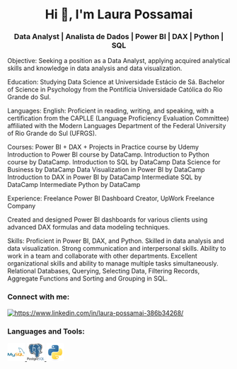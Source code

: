 <h1 align="center">Hi 👋, I'm Laura Possamai</h1>
<h3 align="center">Data Analyst | Analista de Dados | Power BI | DAX | Python | SQL</h3>

Objective:
Seeking a position as a Data Analyst, applying acquired analytical skills and knowledge in data analysis and data visualization.

Education:
Studying Data Science at Universidade Estácio de Sá.
Bachelor of Science in Psychology from the Pontifícia Universidade Católica do Rio Grande do Sul.

Languages:
English: Proficient in reading, writing, and speaking, with a certification from the CAPLLE (Language Proficiency Evaluation Committee) affiliated with the Modern Languages Department of the Federal University of Rio Grande do Sul (UFRGS).

Courses:
Power BI + DAX + Projects in Practice course by Udemy
Introduction to Power BI course by DataCamp.
Introduction to Python course by DataCamp.
Introduction to SQL by DataCamp
Data Science for Business by DataCamp
Data Visualization in Power BI by DataCamp
Introduction to DAX in Power BI by DataCamp
Intermediate SQL by DataCamp
Intermediate Python by DataCamp

Experience:
Freelance Power BI Dashboard Creator, UpWork Freelance Company

Created and designed Power BI dashboards for various clients using advanced DAX formulas and data modeling techniques.

Skills:
Proficient in Power BI, DAX, and Python.
Skilled in data analysis and data visualization.
Strong communication and interpersonal skills.
Ability to work in a team and collaborate with other departments.
Excellent organizational skills and ability to manage multiple tasks simultaneously.
Relational Databases, Querying, Selecting Data, Filtering Records, Aggregate Functions and Sorting and Grouping in SQL.

<h3 align="left">Connect with me:</h3>
<p align="left">
<a href="https://linkedin.com/in/https://www.linkedin.com/in/laura-possamai-386b34268/" target="blank"><img align="center" src="https://raw.githubusercontent.com/rahuldkjain/github-profile-readme-generator/master/src/images/icons/Social/linked-in-alt.svg" alt="https://www.linkedin.com/in/laura-possamai-386b34268/" height="30" width="40" /></a>
</p>

<h3 align="left">Languages and Tools:</h3>
<p align="left"> <a href="https://www.mysql.com/" target="_blank" rel="noreferrer"> <img src="https://raw.githubusercontent.com/devicons/devicon/master/icons/mysql/mysql-original-wordmark.svg" alt="mysql" width="40" height="40"/> </a> <a href="https://www.postgresql.org" target="_blank" rel="noreferrer"> <img src="https://raw.githubusercontent.com/devicons/devicon/master/icons/postgresql/postgresql-original-wordmark.svg" alt="postgresql" width="40" height="40"/> </a> <a href="https://www.python.org" target="_blank" rel="noreferrer"> <img src="https://raw.githubusercontent.com/devicons/devicon/master/icons/python/python-original.svg" alt="python" width="40" height="40"/> </a> </p>
